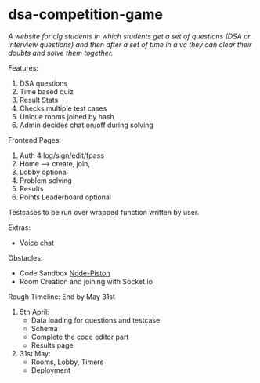 # dsa-competition-game

_A website for clg students in which students get a set of questions (DSA or interview questions) and then after a set of time in a vc they can clear their doubts and solve them together._

Features:
1. DSA questions
2. Time based quiz
3. Result Stats
4. Checks multiple test cases
5. Unique rooms joined by hash
6. Admin decides chat on/off during solving

Frontend Pages:
1. Auth 4 log/sign/edit/fpass
2. Home --> create, join, 
3. Lobby optional
4. Problem solving
5. Results 
6. Points Leaderboard optional


Testcases to be run over wrapped function written by user.

Extras:
+ Voice chat

Obstacles:
+ Code Sandbox [Node-Piston](https://github.com/dthree/node-piston)
+ Room Creation and joining with Socket.io

Rough Timeline:
   End by May 31st
   1. 5th April: 
       + Data loading for questions and testcase
       + Schema
       + Complete the code editor part
       + Results page
   2. 31st May:
       + Rooms, Lobby, Timers
       + Deployment

